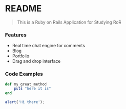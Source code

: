 # README

> This is a Ruby on Rails Application for Studying RoR

### Features

- Real time chat engine for comments
- Blog
- Portfolio
- Drag and drop interface

### Code Examples

```ruby
def my_great_method
    puts "here it is"
end
```

```javascript
alert('Hi there');
```
